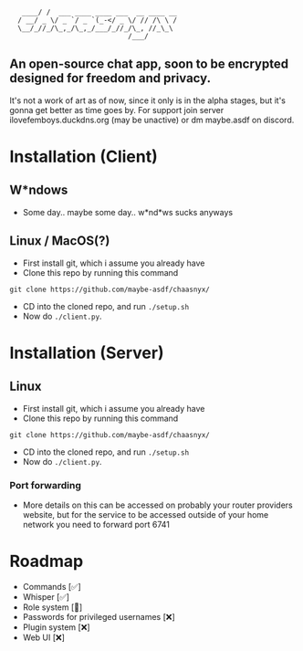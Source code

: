 ```        __                               
   ____/ /  ___ ____ ____ ___  __ ____ __
  / __/ _ \/ _ `/ _ `(_-</ _ \/ // /\ \ /
  \__/_//_/\_,_/\_,_/___/_//_/\_, //_\_\ 
                             /___/
```
## An open-source chat app, soon to be encrypted designed for freedom and privacy.
It's not a work of art as of now, since it only is in the alpha stages, but it's gonna
get better as time goes by. For support join server ilovefemboys.duckdns.org (may be unactive)
or dm maybe.asdf on discord. 

# Installation (Client)
## W\*ndows
- Some day.. maybe some day.. w\*nd\*ws sucks anyways
## Linux / MacOS(?)
- First install git, which i assume you already have
- Clone this repo by running this command
```
git clone https://github.com/maybe-asdf/chaasnyx/
```
- CD into the cloned repo, and run `./setup.sh`
- Now do `./client.py`.
# Installation (Server)
## Linux 
- First install git, which i assume you already have
- Clone this repo by running this command
```
git clone https://github.com/maybe-asdf/chaasnyx/
```
- CD into the cloned repo, and run `./setup.sh`
- Now do `./client.py`.
### Port forwarding
- More details on this can be accessed on probably your router providers website, but for the service to be accessed outside of your home network you need to forward port 6741
# Roadmap
- Commands [✅]
- Whisper [✅]
- Role system [🔨]
- Passwords for privileged usernames [❌]
- Plugin system [❌]
- Web UI [❌]


